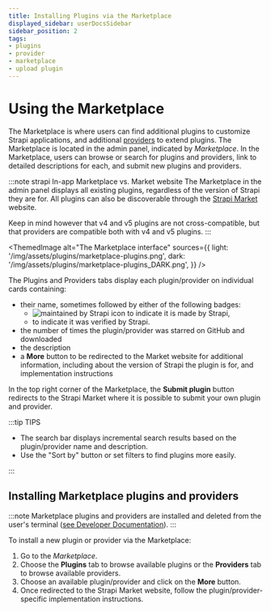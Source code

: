 ```yaml
---
title: Installing Plugins via the Marketplace
displayed_sidebar: userDocsSidebar
sidebar_position: 2
tags:
- plugins
- provider
- marketplace
- upload plugin
---
```


# Using the Marketplace

<NotV5/>

The Marketplace is where users can find additional plugins to customize Strapi applications, and additional [providers](/user-docs/plugins#providers) to extend plugins. The Marketplace is located in the admin panel, indicated by <Icon name="shopping-cart-simple" /> _Marketplace_. In the Marketplace, users can browse or search for plugins and providers, link to detailed descriptions for each, and submit new plugins and providers.

:::note strapi In-app Marketplace vs. Market website
The Marketplace in the admin panel displays all existing plugins, regardless of the version of Strapi they are for. All plugins can also be discoverable through the [Strapi Market](https://market.strapi.io) website.

Keep in mind however that v4 and v5 plugins are not cross-compatible, but that providers are compatible both with v4 and v5 plugins.
:::

<ThemedImage
  alt="The Marketplace interface"
  sources={{
    light: '/img/assets/plugins/marketplace-plugins.png',
    dark: '/img/assets/plugins/marketplace-plugins_DARK.png',
  }}
/>

The Plugins and Providers tabs display each plugin/provider on individual cards containing:

- their name, sometimes followed by either of the following badges:
  - ![maintained by Strapi icon](/img/assets/icons/v5/official-market.svg) to indicate it is made by Strapi,
  - <Icon name="seal-check" color="rgb(58,115,66)" /> to indicate it was verified by Strapi.
- the number of times the plugin/provider was starred on GitHub and downloaded
- the description
- a **More** <Icon name="arrow-square-out" classes="ph-bold"/> button to be redirected to the Market website for additional information, including about the version of Strapi the plugin is for, and implementation instructions

In the top right corner of the Marketplace, the **Submit plugin** button redirects to the Strapi Market where it is possible to submit your own plugin and provider.

:::tip TIPS

- The search bar displays incremental search results based on the plugin/provider name and description.
- Use the "Sort by" button or set filters to find plugins more easily.

:::

## Installing Marketplace plugins and providers

:::note
Marketplace plugins and providers are installed and deleted from the user's terminal ([see Developer Documentation](/dev-docs/installation/cli/)).
:::

To install a new plugin or provider via the Marketplace:

1. Go to the <Icon name="shopping-cart-simple" /> *Marketplace*.
2. Choose the **Plugins** tab to browse available plugins or the **Providers** tab to browse available providers.
3. Choose an available plugin/provider and click on the **More** <Icon name="arrow-square-out" classes="ph-bold"/> button.
4. Once redirected to the Strapi Market website, follow the plugin/provider-specific implementation instructions.
